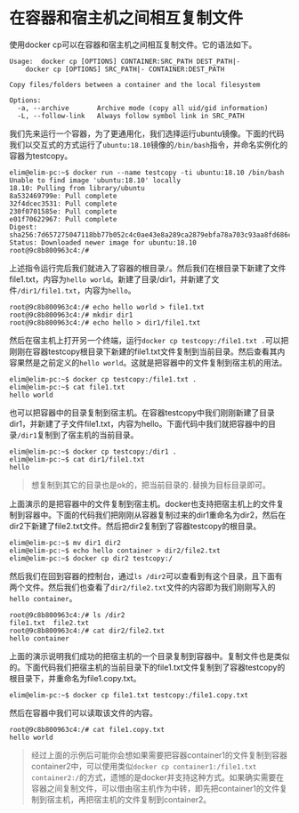 # 在容器和宿主机之间相互复制文件

使用docker cp可以在容器和宿主机之间相互复制文件。它的语法如下。

```text
Usage:	docker cp [OPTIONS] CONTAINER:SRC_PATH DEST_PATH|-
	docker cp [OPTIONS] SRC_PATH|- CONTAINER:DEST_PATH

Copy files/folders between a container and the local filesystem

Options:
  -a, --archive       Archive mode (copy all uid/gid information)
  -L, --follow-link   Always follow symbol link in SRC_PATH
```

我们先来运行一个容器，为了更通用化，我们选择运行ubuntu镜像。下面的代码我们以交互式的方式运行了`ubuntu:18.10`镜像的`/bin/bash`指令，并命名实例化的容器为testcopy。

```text
elim@elim-pc:~$ docker run --name testcopy -ti ubuntu:18.10 /bin/bash
Unable to find image 'ubuntu:18.10' locally
18.10: Pulling from library/ubuntu
8a532469799e: Pull complete 
32f4dcec3531: Pull complete 
230f0701585e: Pull complete 
e01f70622967: Pull complete 
Digest: sha256:7d657275047118bb77b052c4c0ae43e8a289ca2879ebfa78a703c93aa8fd686c
Status: Downloaded newer image for ubuntu:18.10
root@9c8b800963c4:/#
```

上述指令运行完后我们就进入了容器的根目录`/`。然后我们在根目录下新建了文件file1.txt，内容为`hello world`。新建了目录/dir1，并新建了文件`/dir1/file1.txt`，内容为`hello`。

```text
root@9c8b800963c4:/# echo hello world > file1.txt
root@9c8b800963c4:/# mkdir dir1
root@9c8b800963c4:/# echo hello > dir1/file1.txt
```

然后在宿主机上打开另一个终端，运行`docker cp testcopy:/file1.txt .`可以把刚刚在容器testcopy根目录下新建的file1.txt文件复制到当前目录。然后查看其内容果然是之前定义的`hello world`。这就是把容器中的文件复制到宿主机的用法。

```text
elim@elim-pc:~$ docker cp testcopy:/file1.txt .
elim@elim-pc:~$ cat file1.txt
hello world
```

也可以把容器中的目录复制到宿主机。在容器testcopy中我们刚刚新建了目录dir1，并新建了子文件file1.txt，内容为hello。下面代码中我们就把容器中的目录`/dir1`复制到了宿主机的当前目录。

```text
elim@elim-pc:~$ docker cp testcopy:/dir1 .
elim@elim-pc:~$ cat dir1/file1.txt 
hello
```

> 想复制到其它的目录也是ok的，把当前目录的`.`替换为目标目录即可。

上面演示的是把容器中的文件复制到宿主机。docker也支持把宿主机上的文件复制到容器中。下面的代码我们把刚刚从容器复制过来的dir1重命名为dir2，然后在dir2下新建了file2.txt文件。然后把dir2复制到了容器testcopy的根目录。

```text
elim@elim-pc:~$ mv dir1 dir2
elim@elim-pc:~$ echo hello container > dir2/file2.txt
elim@elim-pc:~$ docker cp dir2 testcopy:/
```

然后我们在回到容器的控制台，通过`ls /dir2`可以查看到有这个目录，且下面有两个文件。然后我们也查看了`dir2/file2.txt`文件的内容即为我们刚刚写入的`hello container`。

```text
root@9c8b800963c4:/# ls /dir2
file1.txt  file2.txt
root@9c8b800963c4:/# cat dir2/file2.txt 
hello container
```

上面的演示说明我们成功的把宿主机的一个目录复制到容器中。复制文件也是类似的。下面代码我们把宿主机的当前目录下的file1.txt文件复制到了容器testcopy的根目录下，并重命名为file1.copy.txt。

```text
elim@elim-pc:~$ docker cp file1.txt testcopy:/file1.copy.txt
```

然后在容器中我们可以读取该文件的内容。

```text
root@9c8b800963c4:/# cat file1.copy.txt
hello world
```

> 经过上面的示例后可能你会想如果需要把容器container1的文件复制到容器container2中，可以使用类似`docker cp container1:/file1.txt container2:/`的方式，遗憾的是docker并支持这种方式。如果确实需要在容器之间复制文件，可以借由宿主机作为中转，即先把container1的文件复制到宿主机，再把宿主机的文件复制到container2。